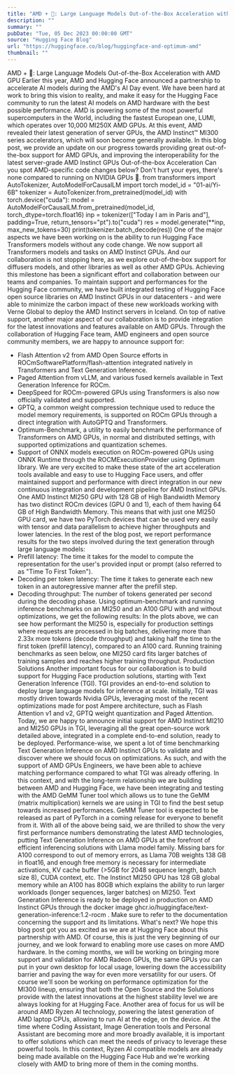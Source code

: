 ```yaml
---
title: "AMD + 🤗: Large Language Models Out-of-the-Box Acceleration with AMD GPU"
description: ""
summary: ""
pubDate: "Tue, 05 Dec 2023 00:00:00 GMT"
source: "Hugging Face Blog"
url: "https://huggingface.co/blog/huggingface-and-optimum-amd"
thumbnail: ""
---
```


AMD + 🤗: Large Language Models Out-of-the-Box Acceleration with AMD GPU
Earlier this year, AMD and Hugging Face announced a partnership to accelerate AI models during the AMD's AI Day event. We have been hard at work to bring this vision to reality, and make it easy for the Hugging Face community to run the latest AI models on AMD hardware with the best possible performance.
AMD is powering some of the most powerful supercomputers in the World, including the fastest European one, LUMI, which operates over 10,000 MI250X AMD GPUs. At this event, AMD revealed their latest generation of server GPUs, the AMD Instinct™ MI300 series accelerators, which will soon become generally available.
In this blog post, we provide an update on our progress towards providing great out-of-the-box support for AMD GPUs, and improving the interoperability for the latest server-grade AMD Instinct GPUs
Out-of-the-box Acceleration
Can you spot AMD-specific code changes below? Don't hurt your eyes, there's none compared to running on NVIDIA GPUs 🤗.
from transformers import AutoTokenizer, AutoModelForCausalLM
import torch
model_id = "01-ai/Yi-6B"
tokenizer = AutoTokenizer.from_pretrained(model_id)
with torch.device("cuda"):
model = AutoModelForCausalLM.from_pretrained(model_id, torch_dtype=torch.float16)
inp = tokenizer(["Today I am in Paris and"], padding=True, return_tensors="pt").to("cuda")
res = model.generate(**inp, max_new_tokens=30)
print(tokenizer.batch_decode(res))
One of the major aspects we have been working on is the ability to run Hugging Face Transformers models without any code change. We now support all Transformers models and tasks on AMD Instinct GPUs. And our collaboration is not stopping here, as we explore out-of-the-box support for diffusers models, and other libraries as well as other AMD GPUs.
Achieving this milestone has been a significant effort and collaboration between our teams and companies. To maintain support and performances for the Hugging Face community, we have built integrated testing of Hugging Face open source libraries on AMD Instinct GPUs in our datacenters - and were able to minimize the carbon impact of these new workloads working with Verne Global to deploy the AMD Instinct servers in Iceland.
On top of native support, another major aspect of our collaboration is to provide integration for the latest innovations and features available on AMD GPUs. Through the collaboration of Hugging Face team, AMD engineers and open source community members, we are happy to announce support for:
- Flash Attention v2 from AMD Open Source efforts in ROCmSoftwarePlatform/flash-attention integrated natively in Transformers and Text Generation Inference.
- Paged Attention from vLLM, and various fused kernels available in Text Generation Inference for ROCm.
- DeepSpeed for ROCm-powered GPUs using Transformers is also now officially validated and supported.
- GPTQ, a common weight compression technique used to reduce the model memory requirements, is supported on ROCm GPUs through a direct integration with AutoGPTQ and Transformers.
- Optimum-Benchmark, a utility to easily benchmark the performance of Transformers on AMD GPUs, in normal and distributed settings, with supported optimizations and quantization schemes.
- Support of ONNX models execution on ROCm-powered GPUs using ONNX Runtime through the ROCMExecutionProvider using Optimum library.
We are very excited to make these state of the art acceleration tools available and easy to use to Hugging Face users, and offer maintained support and performance with direct integration in our new continuous integration and development pipeline for AMD Instinct GPUs.
One AMD Instinct MI250 GPU with 128 GB of High Bandwidth Memory has two distinct ROCm devices (GPU 0 and 1), each of them having 64 GB of High Bandwidth Memory.
This means that with just one MI250 GPU card, we have two PyTorch devices that can be used very easily with tensor and data parallelism to achieve higher throughputs and lower latencies.
In the rest of the blog post, we report performance results for the two steps involved during the text generation through large language models:
- Prefill latency: The time it takes for the model to compute the representation for the user's provided input or prompt (also referred to as "Time To First Token").
- Decoding per token latency: The time it takes to generate each new token in an autoregressive manner after the prefill step.
- Decoding throughput: The number of tokens generated per second during the decoding phase.
Using optimum-benchmark
and running inference benchmarks on an MI250 and an A100 GPU with and without optimizations, we get the following results:
In the plots above, we can see how performant the MI250 is, especially for production settings where requests are processed in big batches, delivering more than 2.33x more tokens (decode throughput) and taking half the time to the first token (prefill latency), compared to an A100 card.
Running training benchmarks as seen below, one MI250 card fits larger batches of training samples and reaches higher training throughput.
Production Solutions
Another important focus for our collaboration is to build support for Hugging Face production solutions, starting with Text Generation Inference (TGI). TGI provides an end-to-end solution to deploy large language models for inference at scale.
Initially, TGI was mostly driven towards Nvidia GPUs, leveraging most of the recent optimizations made for post Ampere architecture, such as Flash Attention v1 and v2, GPTQ weight quantization and Paged Attention.
Today, we are happy to announce initial support for AMD Instinct MI210 and MI250 GPUs in TGI, leveraging all the great open-source work detailed above, integrated in a complete end-to-end solution, ready to be deployed.
Performance-wise, we spent a lot of time benchmarking Text Generation Inference on AMD Instinct GPUs to validate and discover where we should focus on optimizations. As such, and with the support of AMD GPUs Engineers, we have been able to achieve matching performance compared to what TGI was already offering.
In this context, and with the long-term relationship we are building between AMD and Hugging Face, we have been integrating and testing with the AMD GeMM Tuner tool which allows us to tune the GeMM (matrix multiplication) kernels we are using in TGI to find the best setup towards increased performances. GeMM Tuner tool is expected to be released as part of PyTorch in a coming release for everyone to benefit from it.
With all of the above being said, we are thrilled to show the very first performance numbers demonstrating the latest AMD technologies, putting Text Generation Inference on AMD GPUs at the forefront of efficient inferencing solutions with Llama model family.
Missing bars for A100 correspond to out of memory errors, as Llama 70B weights 138 GB in float16, and enough free memory is necessary for intermediate activations, KV cache buffer (>5GB for 2048 sequence length, batch size 8), CUDA context, etc. The Instinct MI250 GPU has 128 GB global memory while an A100 has 80GB which explains the ability to run larger workloads (longer sequences, larger batches) on MI250.
Text Generation Inference is ready to be deployed in production on AMD Instinct GPUs through the docker image ghcr.io/huggingface/text-generation-inference:1.2-rocm
. Make sure to refer to the documentation concerning the support and its limitations.
What's next?
We hope this blog post got you as excited as we are at Hugging Face about this partnership with AMD. Of course, this is just the very beginning of our journey, and we look forward to enabling more use cases on more AMD hardware.
In the coming months, we will be working on bringing more support and validation for AMD Radeon GPUs, the same GPUs you can put in your own desktop for local usage, lowering down the accessibility barrier and paving the way for even more versatility for our users.
Of course we'll soon be working on performance optimization for the MI300 lineup, ensuring that both the Open Source and the Solutions provide with the latest innovations at the highest stability level we are always looking for at Hugging Face.
Another area of focus for us will be around AMD Ryzen AI technology, powering the latest generation of AMD laptop CPUs, allowing to run AI at the edge, on the device. At the time where Coding Assistant, Image Generation tools and Personal Assistant are becoming more and more broadly available, it is important to offer solutions which can meet the needs of privacy to leverage these powerful tools. In this context, Ryzen AI compatible models are already being made available on the Hugging Face Hub and we're working closely with AMD to bring more of them in the coming months.